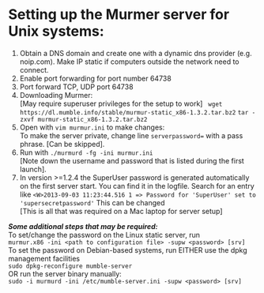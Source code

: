 # Setting up the Murmer server for Unix systems:

1.  Obtain a DNS domain and create one with a dynamic dns provider (e.g. noip.com). Make IP static if computers outside the network need to connect.
1. Enable port forwarding for port number 64738
1. Port forward TCP, UDP port 64738 
2. Downloading Murmer:<br> 
	[May require superuser privileges for the setup to work]
	 ` wget https://dl.mumble.info/stable/murmur-static_x86-1.3.2.tar.bz2`
	`tar -zxvf murmur-static_x86-1.3.2.tar.bz2`
1.  Open with `vim murmur.ini` to make changes: <br>
	To make the server private, change line 	`serverpassword=` with a pass phrase. [Can be skipped].
3. Run with `./murmurd -fg -ini murmur.ini` <br>
 [Note down the username and password that is listed during the first launch].  
1. In version >=1.2.4 the SuperUser password is generated automatically on the first server start. You can find it in the logfile. Search for an entry like 	`<W>2013-09-03 11:23:44.516 1 => Password for 'SuperUser' set to 'supersecretpassword'` 
This can be changed <br>
[This is all that was required on a Mac laptop for server setup]

***Some additional steps that may be required: <br>***
To set/change the password on the Linux static server, run <br> 
	`murmur.x86 -ini <path to configuration file> -supw <password> [srv]`	
To set the password on Debian-based systems, run EITHER use the dpkg management facilities <br>
 	`sudo dpkg-reconfigure mumble-server` <br>
 OR run the server binary manually: <br>
 	`sudo -i murmurd -ini /etc/mumble-server.ini -supw <password> [srv]`
 
